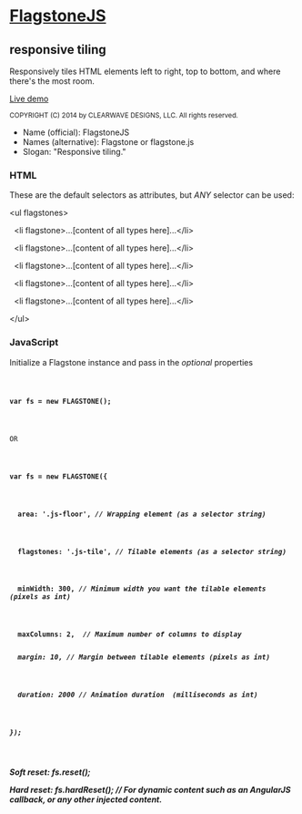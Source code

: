 <h1><a href="http://codepen.io/clearwavedesigns/pen/gbOrvR" target="_blank">FlagstoneJS</a></h1>
<h2>responsive tiling</h2>
<p>Responsively tiles HTML elements left to right, top to bottom, and where there's the most room.</p>
<p><a href="http://codepen.io/clearwavedesigns/pen/gbOrvR" target="_blank">Live demo</a></p>

<small>COPYRIGHT (C) 2014 by CLEARWAVE DESIGNS, LLC.  All rights reserved.</small>

<ul>
  <li>Name (official): FlagstoneJS</li>
  <li>Names (alternative): Flagstone or flagstone.js</li>
  <li>Slogan: "Responsive tiling."</li>
</ul>

<article>
  <h3>HTML</h3>
  <p>These are the default selectors as attributes, but <em>ANY</em> selector can be used:</p>
  <p>&lt;ul flagstones&gt;</p>
    <p>&#160;&#160;&lt;li flagstone&gt;...[content of all types here]...&lt;/li&gt;</p>
    <p>&#160;&#160;&lt;li flagstone&gt;...[content of all types here]...&lt;/li&gt;</p>
    <p>&#160;&#160;&lt;li flagstone&gt;...[content of all types here]...&lt;/li&gt;</p>
    <p>&#160;&#160;&lt;li flagstone&gt;...[content of all types here]...&lt;/li&gt;</p>
    <p>&#160;&#160;&lt;li flagstone&gt;...[content of all types here]...&lt;/li&gt;</p>
  <p>&lt;/ul&gt;</p>
</article>

<article>
  <h3>JavaScript</h3>
  <p>Initialize a Flagstone instance and pass in the <em>optional</em> properties</p>
  <code>
   <p><strong>var fs = new FLAGSTONE();</strong></p>
   <p>OR</p>
    <p><strong>var fs = new FLAGSTONE({</p>
      <p><strong>&#160;&#160;area: '.js-floor',</strong> <em>// Wrapping element (as a selector string)</em></p>
      <p><strong>&#160;&#160;flagstones: '.js-tile',</strong> <em>// Tilable elements (as a selector string)</em></p>
      <p><strong>&#160;&#160;minWidth: 300,</strong> <em>// Minimum width you want the tilable elements (pixels as int)</em></p>
      <p><strong>&#160;&#160;maxColumns: 2,</strong> <em> // Maximum number of columns to display
      <p><strong>&#160;&#160;margin: 10,</strong> <em>// Margin between tilable elements (pixels as int)</em></p>
      <p><strong>&#160;&#160;duration: 2000</strong> <em>// Animation duration  (milliseconds as int)</em></p>
    <p><strong>});</p>
  </code>
  
  <p><em>Soft reset: <strong>fs.reset();</strong></em></p>
  <p><em>Hard reset: <strong>fs.hardReset();</strong></em> // For dynamic content such as an AngularJS callback, or any other injected content.</p>
</article>
